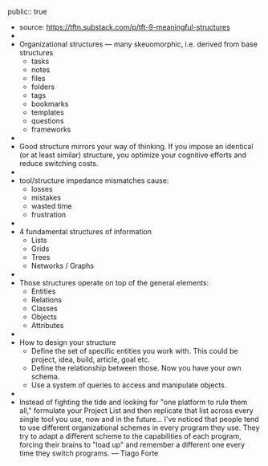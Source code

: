 public:: true

- source: https://tftn.substack.com/p/tft-9-meaningful-structures
-
- Organizational structures — many skeuomorphic, i.e. derived from base structures
	- tasks
	- notes
	- files
	- folders
	- tags
	- bookmarks
	- templates
	- questions
	- frameworks
-
- Good structure mirrors your way of thinking. If you impose an identical (or at least similar) structure, you optimize your cognitive efforts and reduce switching costs.
-
- tool/structure impedance mismatches cause:
	- losses
	- mistakes
	- wasted time
	- frustration
-
- 4 fundamental structures of information
	- Lists
	- Grids
	- Trees
	- Networks / Graphs
-
- Those structures operate on top of the general elements:
	- Entities
	- Relations
	- Classes
	- Objects
	- Attributes
-
- How to design your structure
	- Define the set of specific entities you work with. This could be project, idea, build, article, goal etc.
	- Define the relationship between those. Now you have your own schema.
	- Use a system of queries to access and manipulate objects.
-
- Instead of fighting the tide and looking for "one platform to rule them all," formulate your Project List and then replicate that list across every single tool you use, now and in the future... I've noticed that people tend to use different organizational schemes in every program they use. They try to adapt a different scheme to the capabilities of each program, forcing their brains to "load up" and remember a different one every time they switch programs. — Tiago Forte